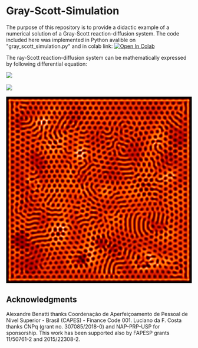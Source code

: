 # Gray-Scott-Simulation

The purpose of this repository is to provide a didactic example of a numerical solution of a Gray-Scott reaction-diffusion system. The code included here was implemented in Python avalible on "gray_scott_simulation.py" and in colab link: [![Open In Colab](https://colab.research.google.com/assets/colab-badge.svg)](https://colab.research.google.com/github/ABenatti/Gray-Scott-Simulation/blob/master/Gray_Scott_simulation.ipynb)

The ray-Scott reaction-diffusion system can be mathematically expressed by following differential equation:


![](https://latex.codecogs.com/gif.latex?\frac{\partial&space;u}{\partial&space;t}&space;=&space;D_u&space;\nabla^2&space;u&space;-&space;uv^2&space;&plus;&space;F(1-u))


![](https://latex.codecogs.com/gif.latex?\frac{\partial&space;V}{\partial&space;t}&space;=&space;D_v&space;\nabla^2&space;v&space;&plus;&space;uv^2&space;-&space;(F&plus;k)v)

![](./image.png)


## Acknowledgments
Alexandre Benatti thanks Coordenação de Aperfeiçoamento de Pessoal de Nível Superior - Brasil (CAPES) - Finance Code 001. Luciano da F. Costa thanks CNPq (grant no. 307085/2018-0) and NAP-PRP-USP for sponsorship. This work has been supported also by FAPESP grants 11/50761-2 and 2015/22308-2.
